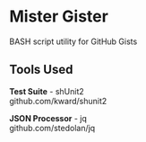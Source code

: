 # Mister Gister

BASH script utility for GitHub Gists

## Tools Used

**Test Suite** - shUnit2\
github.com/kward/shunit2

**JSON Processor** - jq\
github.com/stedolan/jq